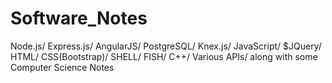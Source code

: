 # Software_Notes
Node.js/ Express.js/ AngularJS/ PostgreSQL/ Knex.js/ JavaScript/ $JQuery/ HTML/ CSS(Bootstrap)/ SHELL/ FISH/ C++/ Various APIs/ along with some Computer Science Notes
